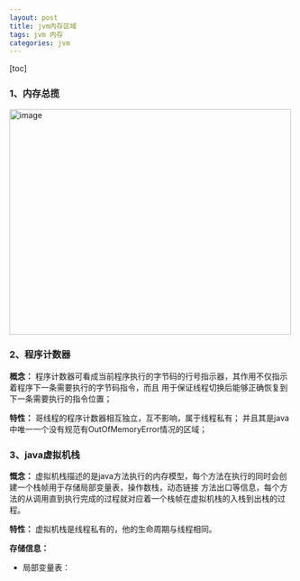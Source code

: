 ```yaml
---
layout: post
title: jvm内存区域
tags: jvm 内存
categories: jvm
---  
```

[toc]  

### 1、内存总揽    
<img src="https://zy123a.github.io/zy-blog/images/jvm/jvm内存分布区域.png" width="500" height="400" alt="image"/>    

### 2、程序计数器  
**概念：** 程序计数器可看成当前程序执行的字节码的行号指示器，其作用不仅指示着程序下一条需要执行的字节码指令，而且
用于保证线程切换后能够正确恢复到下一条需要执行的指令位置；    
    
**特性：** 哥线程的程序计数器相互独立，互不影响，属于线程私有； 并且其是java中唯一一个没有规范有OutOfMemoryError情况的区域；    

### 3、java虚拟机栈    
**慨念：** 虚拟机栈描述的是java方法执行的内存模型，每个方法在执行的同时会创建一个栈帧用于存储局部变量表，操作数栈，动态链接
方法出口等信息，每个方法的从调用直到执行完成的过程就对应着一个栈帧在虚拟机栈的入栈到出栈的过程。     

**特性：** 虚拟机栈是线程私有的，他的生命周期与线程相同。    

**存储信息：**     
* 局部变量表：
